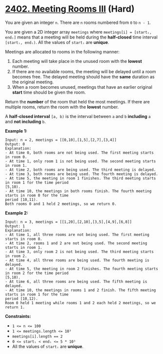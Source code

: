 # [2402. Meeting Rooms III][link] (Hard)

[link]: https://leetcode.com/problems/meeting-rooms-iii/

You are given an integer `n`. There are `n` rooms numbered from `0` to `n - 1`.

You are given a 2D integer array `meetings` where `meetings[i] = [startᵢ, endᵢ]` means that a
meeting will be held during the **half-closed** time interval `[startᵢ, endᵢ)`. All the values of
`startᵢ` are **unique**.

Meetings are allocated to rooms in the following manner:

1. Each meeting will take place in the unused room with the **lowest** number.
2. If there are no available rooms, the meeting will be delayed until a room becomes free. The
delayed meeting should have the **same** duration as the original meeting.
3. When a room becomes unused, meetings that have an earlier original **start** time should be given
the room.

Return the **number** of the room that held the most meetings. If there are multiple rooms, return
the room with the **lowest** number.

A **half-closed interval** `[a, b)` is the interval between `a` and `b` **including** `a` and **not
including** `b`.

**Example 1:**

```
Input: n = 2, meetings = [[0,10],[1,5],[2,7],[3,4]]
Output: 0
Explanation:
- At time 0, both rooms are not being used. The first meeting starts in room 0.
- At time 1, only room 1 is not being used. The second meeting starts in room 1.
- At time 2, both rooms are being used. The third meeting is delayed.
- At time 3, both rooms are being used. The fourth meeting is delayed.
- At time 5, the meeting in room 1 finishes. The third meeting starts in room 1 for the time period
[5,10).
- At time 10, the meetings in both rooms finish. The fourth meeting starts in room 0 for the time
period [10,11).
Both rooms 0 and 1 held 2 meetings, so we return 0.
```

**Example 2:**

```
Input: n = 3, meetings = [[1,20],[2,10],[3,5],[4,9],[6,8]]
Output: 1
Explanation:
- At time 1, all three rooms are not being used. The first meeting starts in room 0.
- At time 2, rooms 1 and 2 are not being used. The second meeting starts in room 1.
- At time 3, only room 2 is not being used. The third meeting starts in room 2.
- At time 4, all three rooms are being used. The fourth meeting is delayed.
- At time 5, the meeting in room 2 finishes. The fourth meeting starts in room 2 for the time period
[5,10).
- At time 6, all three rooms are being used. The fifth meeting is delayed.
- At time 10, the meetings in rooms 1 and 2 finish. The fifth meeting starts in room 1 for the time
period [10,12).
Room 0 held 1 meeting while rooms 1 and 2 each held 2 meetings, so we return 1.
```

**Constraints:**

- `1 <= n <= 100`
- `1 <= meetings.length <= 10⁵`
- `meetings[i].length == 2`
- `0 <= startᵢ < endᵢ <= 5 * 10⁵`
- All the values of `startᵢ` are **unique**.
